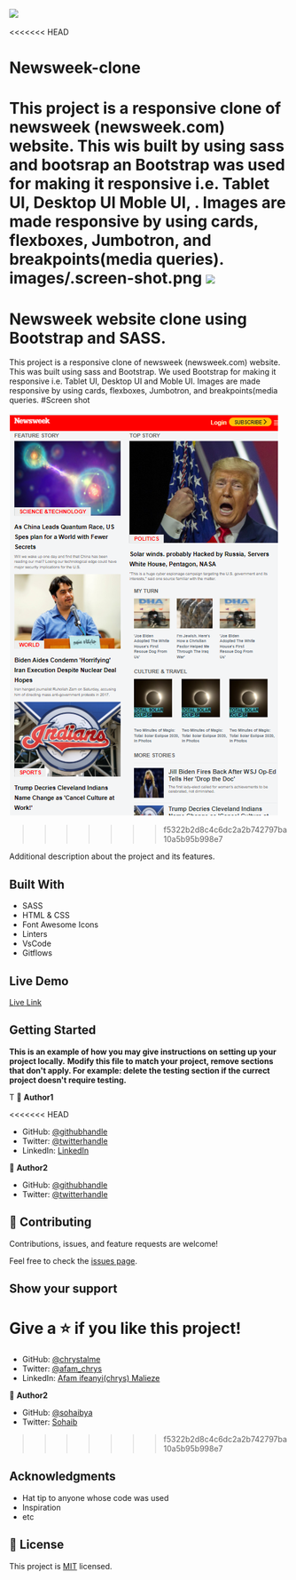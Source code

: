 ![](https://img.shields.io/badge/Microverse-blueviolet)

<<<<<<< HEAD
# Newsweek-clone

This project is a responsive clone of newsweek (newsweek.com) website. This wis built by using sass and bootsrap an Bootstrap was used for making it responsive i.e. Tablet UI, Desktop UI Moble UI, . Images are made responsive by using cards, flexboxes, Jumbotron, and breakpoints(media queries).
 images/.screen-shot.png
 ![](images/.scren-shot.png)
=======
# Newsweek website clone using Bootstrap and SASS.

>
This project is a responsive clone of newsweek (newsweek.com) website. This was built using sass and Bootstrap. We used Bootstrap for making it responsive i.e. Tablet UI, Desktop UI and Moble UI. Images are made responsive by using cards, flexboxes, Jumbotron, and breakpoints(media queries.
 #Screen shot
 
 ![](images/screen-shot.png)
>>>>>>> f5322b2d8c4c6dc2a2b742797ba10a5b95b998e7

Additional description about the project and its features.

## Built With

- SASS
- HTML & CSS
- Font Awesome Icons
- Linters
- VsCode
- Gitflows

## Live Demo

[Live Link](https://chrystalme.github.io/newsweek-web-clone/)


## Getting Started

**This is an example of how you may give instructions on setting up your project locally.**
**Modify this file to match your project, remove sections that don't apply. For example: delete the testing section if the currect project doesn't require testing.**


T
👤 **Author1**

<<<<<<< HEAD
- GitHub: [@githubhandle](https://github.com/githubhandle)
- Twitter: [@twitterhandle](https://twitter.com/@afam_chrys)
- LinkedIn: [LinkedIn](https://linkedin.com/linkedinhandle)

👤 **Author2**

- GitHub: [@githubhandle](https://github.com/sohaibya)
- Twitter: [@twitterhandle](https://twitter.com/sohaib)


## 🤝 Contributing

Contributions, issues, and feature requests are welcome!

Feel free to check the [issues page](issues/).

## Show your support

Give a ⭐️ if you like this project!
=======
- GitHub: [@chrystalme](https://github.com/chrystalme)
- Twitter: [@afam_chrys](https://twitter.com/afam_chrys)
- LinkedIn: [Afam ifeanyi(chrys) Malieze](https://linkedin.com/in/afam-ifeanyi-chrys-malieze-63876576)

👤 **Author2**

- GitHub: [@sohaibya](https://github.com/sohaibya)
- Twitter: [Sohaib](https://twitter.com/sohaib)
>>>>>>> f5322b2d8c4c6dc2a2b742797ba10a5b95b998e7

## Acknowledgments

- Hat tip to anyone whose code was used
- Inspiration
- etc

## 📝 License
This project is [MIT](lic.url) licensed.
